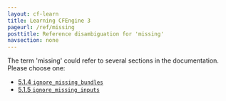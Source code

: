 ```yaml
---
layout: cf-learn
title: Learning CFEngine 3
pageurl: /ref/missing
posttitle: Reference disambiguation for 'missing'
navsection: none
---
```


The term 'missing' could refer to several sections in the documentation. Please choose one:

- [5\.1\.4 <code>ignore\_missing\_bundles</code>](https://cfengine.com/manuals/cf3-reference.html#ignore_missing_bundles-in-common)
- [5\.1\.5 <code>ignore\_missing\_inputs</code>](https://cfengine.com/manuals/cf3-reference.html#ignore_missing_inputs-in-common)
